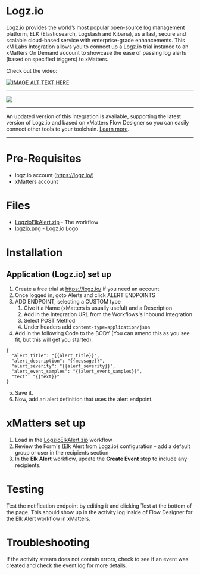 # Logz.io
Logz.io provides the world’s most popular open-source log management platform, ELK (Elasticsearch, Logstash and Kibana), as a fast, secure and scalable cloud-based service with enterprise-grade enhancements. This xM Labs Integration allows you to connect up a Logz.io trial instance to an xMatters On Demand account to showcase the ease of passing log alerts (based on specified triggers) to xMatters. 

Check out the video:

[![IMAGE ALT TEXT HERE](https://img.youtube.com/vi/T6QuCnfr1vY/0.jpg)](https://www.youtube.com/watch?v=T6QuCnfr1vY)

---------

<kbd>
  <img src="https://github.com/xmatters/xMatters-Labs/raw/master/media/disclaimer.png">
</kbd>

---------

An updated version of this integration is available, supporting the latest version of Logz.io and based on xMatters Flow Designer so you can easily connect other tools to your toolchain. [Learn more](http://help.xmatters.com/integrations/#cshid=Logzio).

---------

# Pre-Requisites
* logz.io account (https://logz.io/)
* xMatters account

# Files
* [LogzioElkAlert.zip](LogzioElkAlert.zip) - The workflow
* [logzio.png](logzio.png) - Logz.io Logo

# Installation

## Application (Logz.io) set up

1. Create a free trial at https://logz.io/ if you need an account
2. Once logged in, goto Alerts and click ALERT ENDPOINTS
3. ADD ENDPOINT, selecting a CUSTOM type
    1. Give it a Name (xMatters is usually useful) and a Description
    2. Add in the Integration URL from the Workflows's Inbound Integration
    3. Select POST Method
    4. Under headers add `content-type=application/json`
4. Add in the following Code to the BODY (You can amend this as you see fit, but this will get you started):

```
{
  "alert_title": "{{alert_title}}",
  "alert_description": "{{message}}",
  "alert_severity": "{{alert_severity}}",
  "alert_event_samples": "{{alert_event_samples}}",
  "text": "{{text}}"
}
```

5. Save it.
6. Now, add an alert definition that uses the alert endpoint.
   
# xMatters set up

1. Load in the [LogzioElkAlert.zip](LogzioElkAlert.zip) workflow
2. Review the Form's (Elk Alert from Logz.io) configuration - add a default group or user in the recipients section
3. In the **Elk Alert** workflow, update the **Create Event** step to include any recipients.

# Testing
Test the notification endpoint by editing it and clicking Test at the bottom of the page. This should show up in the activity log inside of Flow Designer for the Elk Alert workflow in xMatters.

# Troubleshooting
If the activity stream does not contain errors, check to see if an event was created and check the event log for more details. 
